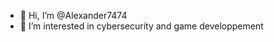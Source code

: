 - 👋 Hi, I’m @Alexander7474
- 👀 I’m interested in cybersecurity and game developpement

<!---
Alexander7474/Alexander7474 is a ✨ special ✨ repository because its `README.md` (this file) appears on your GitHub profile.
You can click the Preview link to take a look at your changes.
--->
